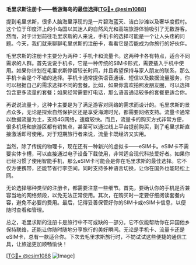 **毛里求斯注册卡——畅游海岛的最佳选择[[TG💪+ @esim1088](https://t.me/s/esim1088)]**

提到毛里求斯，很多人脑海里浮现的是一片碧海蓝天、洁白沙滩以及奢华度假村。这个位于印度洋上的小岛国以其迷人的自然风光和高端旅游体验吸引了无数游客。然而，对于计划前往毛里求斯的人来说，手机卡的选择可能是一个让人头疼的问题。今天，我们就来聊聊毛里求斯的注册卡，看看它是否能成为你旅行的好伙伴。

毛里求斯的注册卡主要分为两种：手机卡和流量卡。这两种卡各有特点，适合不同需求的人群。首先说说手机卡，它是一种传统的SIM卡形式，需要插入手机中使用。如果你计划在毛里求斯停留较长时间，并且希望保持与家人朋友的联系，那么手机卡会是个不错的选择。手机卡通常提供语音通话、短信以及数据流量服务，你可以根据自己的需求选择不同的套餐。比如，如果你喜欢拍照发朋友圈，可以选择包含更多流量的套餐；如果经常需要打电话，那么语音通话较多的套餐更适合你。

再说说流量卡，这种卡主要是为了满足游客对网络的需求而设计的。毛里求斯的景点众多，无论是探索自然保护区还是享受海滩时光，都需要网络支持。流量卡通常以数据流量为主，支持4G网络，速度较快。而且，流量卡的购买方式非常方便，很多机场和旅游区都有销售点，甚至可以通过线上平台提前购买，到了毛里求斯直接激活即可使用。对于短期旅行者来说，流量卡既经济又实用。

当然，除了传统的物理卡，现在还有一种新兴的虚拟卡——eSIM卡。eSIM卡不需要实体卡槽，可以直接通过电子设备下载使用，非常适合现代科技爱好者。如果你已经习惯了使用智能手机，那么eSIM卡可能会是你在毛里求斯的最佳选择。它不仅方便携带，还能节省行李空间，同时支持多种语言切换，让你在国外也能轻松上网。

无论选择哪种类型的注册卡，都需要注意一些细节。首先，要确认你的手机是否兼容当地的网络频段，以免无法正常使用。其次，在购买时一定要仔细阅读套餐内容，避免不必要的费用。最后，记得妥善保管好你的SIM卡或eSIM卡信息，以便随时查看和管理。

总之，毛里求斯的注册卡是旅行中不可或缺的一部分。它不仅能帮助你在异国他乡保持联络，还能让你随时随地分享旅行的美好瞬间。无论是手机卡、流量卡还是eSIM卡，总有一款适合你。下次去毛里求斯旅行时，不妨试试这些便捷的通信工具，让旅途更加顺畅愉快！

[[TG💪+ @esim1088](https://t.me/s/esim1088) ![Image](https://i.postimg.cc/4NQfJmqS/Snipaste-2025-05-13-00-14-12.png)]